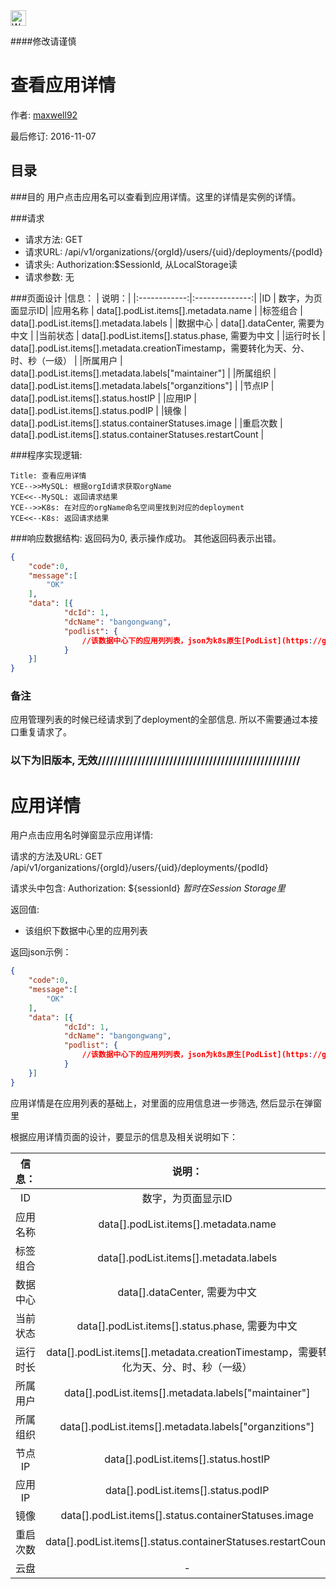 <img src="http://kubernetes.io/kubernetes/img/warning.png" alt="WARNING" width="25" height="25"> 

####修改请谨慎

查看应用详情
==============

作者: [maxwell92](https://github.com/maxwell92)

最后修订: 2016-11-07

目录
--------------
###目的
用户点击应用名可以查看到应用详情。这里的详情是实例的详情。

###请求

* 请求方法: GET 
* 请求URL: /api/v1/organizations/{orgId}/users/{uid}/deployments/{podId}
* 请求头: Authorization:$SessionId, 从LocalStorage读 
* 请求参数: 
    无

###页面设计 
|信息：      |  说明：|
|:------------:|:--------------:|
|ID          |  数字，为页面显示ID|
|应用名称    |  data[].podList.items[].metadata.name |
|标签组合    |  data[].podList.items[].metadata.labels |
|数据中心    |  data[].dataCenter, 需要为中文 |
|当前状态    |  data[].podList.items[].status.phase, 需要为中文 |
|运行时长    |  data[].podList.items[].metadata.creationTimestamp，需要转化为天、分、时、秒（一级） |
|所属用户    |  data[].podList.items[].metadata.labels["maintainer"]  |
|所属组织    |  data[].podList.items[].metadata.labels["organzitions"]  |
|节点IP      | data[].podList.items[].status.hostIP  |
|应用IP      | data[].podList.items[].status.podIP  |
|镜像        | data[].podList.items[].status.containerStatuses.image  |
|重启次数    | data[].podList.items[].status.containerStatuses.restartCount  |

###程序实现逻辑:

```Sequence
Title: 查看应用详情
YCE-->>MySQL: 根据orgId请求获取orgName 
YCE<<--MySQL: 返回请求结果
YCE-->>K8s: 在对应的orgName命名空间里找到对应的deployment
YCE<<--K8s: 返回请求结果 
```

###响应数据结构: 
返回码为0, 表示操作成功。
其他返回码表示出错。

```json
{
    "code":0,
    "message":[
        "OK"
    ],
    "data": [{
            "dcId": 1,
            "dcName": "bangongwang",
            "podlist": {
                //该数据中心下的应用列列表，json为k8s原生[PodList](https://godoc.org/k8s.io/kubernetes/pkg/api#PodList)
            }
    }]
}
```

### 备注
应用管理列表的时候已经请求到了deployment的全部信息. 所以不需要通过本接口重复请求了。

### 以下为旧版本, 无效///////////////////////////////////////////////////
应用详情
==============

用户点击应用名时弹窗显示应用详情:

请求的方法及URL: GET /api/v1/organizations/{orgId}/users/{uid}/deployments/{podId}

请求头中包含: Authorization: ${sessionId} *暂时在Session Storage里*

返回值:

* 该组织下数据中心里的应用列表

返回json示例：

```json
{
    "code":0,
    "message":[
        "OK"
    ],
    "data": [{
            "dcId": 1,
            "dcName": "bangongwang",
            "podlist": {
                //该数据中心下的应用列列表，json为k8s原生[PodList](https://godoc.org/k8s.io/kubernetes/pkg/api#PodList)
            }
    }]
}
```

应用详情是在应用列表的基础上，对里面的应用信息进一步筛选, 然后显示在弹窗里

根据应用详情页面的设计，要显示的信息及相关说明如下：

|信息：      |  说明：|
|:------------:|:--------------:|
|ID          |  数字，为页面显示ID|
|应用名称    |  data[].podList.items[].metadata.name |
|标签组合    |  data[].podList.items[].metadata.labels |
|数据中心    |  data[].dataCenter, 需要为中文 |
|当前状态    |  data[].podList.items[].status.phase, 需要为中文 |
|运行时长    |  data[].podList.items[].metadata.creationTimestamp，需要转化为天、分、时、秒（一级） |
|所属用户    |  data[].podList.items[].metadata.labels["maintainer"]  |
|所属组织    |  data[].podList.items[].metadata.labels["organzitions"]  |
|节点IP      | data[].podList.items[].status.hostIP  |
|应用IP      | data[].podList.items[].status.podIP  |
|镜像        | data[].podList.items[].status.containerStatuses.image  |
|重启次数    | data[].podList.items[].status.containerStatuses.restartCount  |
|云盘        |  -  |

